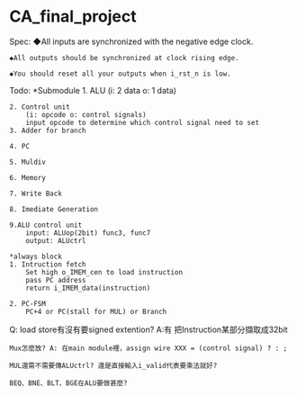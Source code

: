 # CA_final_project
Spec: 
    ◆All inputs are synchronized with the negative edge clock.

    ◆All outputs should be synchronized at clock rising edge.

    ◆You should reset all your outputs when i_rst_n is low.

Todo:
    *Submodule
    1. ALU
        (i: 2 data o: 1 data)
        
    2. Control unit
        (i: opcode o: control signals)
        input opcode to determine which control signal need to set
    3. Adder for branch

    4. PC

    5. Muldiv

    6. Memory

    7. Write Back

    8. Imediate Generation

    9.ALU control unit
        input: ALUop(2bit) func3, func7
        output: ALUctrl
    
    *always block
    1. Intruction fetch
        Set high o_IMEM_cen to load instruction
        pass PC address
        return i_IMEM_data(instruction)

    2. PC-FSM
        PC+4 or PC(stall for MUL) or Branch
    
    

Q:
    load store有沒有要signed extention? A:有 把Instruction某部分擷取成32bit

    Mux怎麼放? A: 在main module裡，assign wire XXX = (control signal) ? : ;

    MUL還需不需要傳ALUctrl? 還是直接輸入i_valid代表要乘法就好?

    BEQ、BNE、BLT、BGE在ALU要做甚麼?
